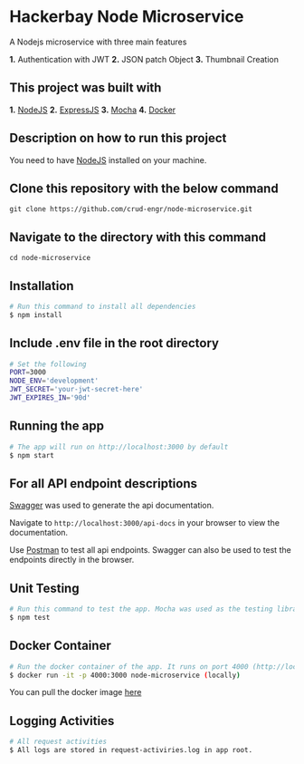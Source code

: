 # Hackerbay Node Microservice

A Nodejs microservice with three main features

 **1.** Authentication with JWT
 **2.** JSON patch Object
 **3.** Thumbnail Creation

## This project was built with

 **1.** [NodeJS](https://nodejs.org)
 **2.** [ExpressJS](https://expressjs.com/)
 **3.** [Mocha](https://mochajs.org/)
 **4.** [Docker](https://www.docker.com/get-started)

## Description on how to run this project

You need to have [NodeJS](https://nodejs.org/en/download/) installed on your machine.

## Clone this repository with the below command
```
git clone https://github.com/crud-engr/node-microservice.git
```

## Navigate to the directory with this command
```
cd node-microservice
```

## Installation 
```bash
# Run this command to install all dependencies
$ npm install
```

## Include .env file in the root directory 
```bash
# Set the following
PORT=3000
NODE_ENV='development'
JWT_SECRET='your-jwt-secret-here'
JWT_EXPIRES_IN='90d'
```

## Running the app

```bash
# The app will run on http://localhost:3000 by default
$ npm start
```

## For all API endpoint descriptions 
[Swagger](https://swagger.io/) was used to generate the api documentation.

Navigate to ``` http://localhost:3000/api-docs ``` in your browser to view the documentation.

Use [Postman](https://www.postman.com/downloads/) to test all api endpoints. Swagger can also be used to test the endpoints directly in the browser.

## Unit Testing

```bash
# Run this command to test the app. Mocha was used as the testing library and chai as the assertion library.
$ npm test
```

## Docker Container

```bash
# Run the docker container of the app. It runs on port 4000 (http://localhost:4000)
$ docker run -it -p 4000:3000 node-microservice (locally)
```
You can pull the docker image [here](https://hub.docker.com/r/crudengr/node-microservice)

## Logging Activities

```bash
# All request activities
$ All logs are stored in request-activiries.log in app root.
```